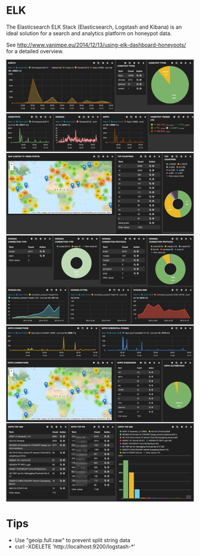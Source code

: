# ELK

The Elasticsearch ELK Stack (Elasticsearch, Logstash and Kibana) is an ideal solution for a search and analytics platform on honeypot data.

See http://www.vanimpe.eu/2014/12/13/using-elk-dashboard-honeypots/ for a detailed overview.

![Event overview"](hp1.png)
![Trending](hp2.png)
![Geo](hp3.png)
![Dionaea](hp4.png)
![Kippo](hp5.png)
![Network sources](hp6.png)

# Tips

* Use "geoip.full.raw" to prevent split string data 
* curl -XDELETE 'http://localhost:9200/logstash-*'